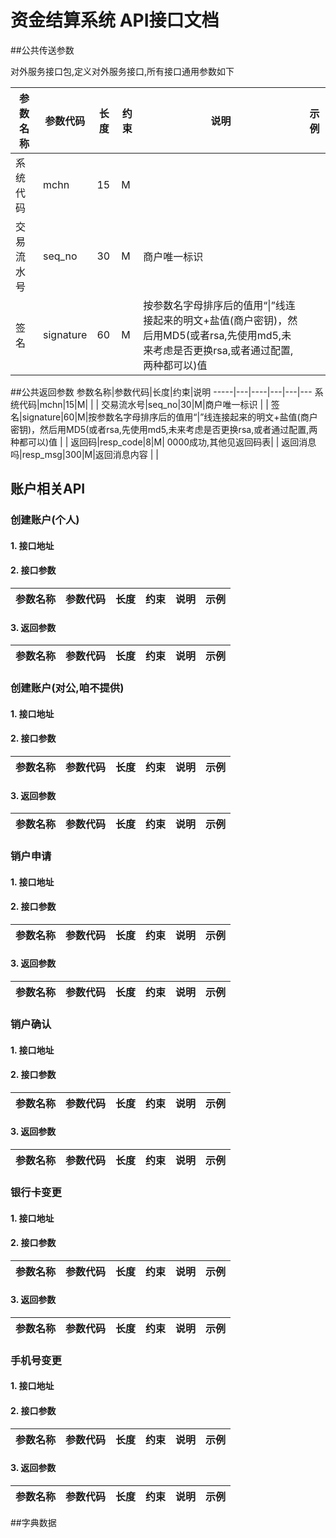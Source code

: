 **资金结算系统 API接口文档**
=========

##公共传送参数

对外服务接口包,定义对外服务接口,所有接口通用参数如下

参数名称|参数代码|长度|约束|说明|示例
-----|---|----|---|---|---
系统代码|mchn|15|M| | |
交易流水号|seq_no|30|M|商户唯一标识 | |
签名|signature|60|M|按参数名字母排序后的值用“\|”线连接起来的明文+盐值(商户密钥)，然后用MD5(或者rsa,先使用md5,未来考虑是否更换rsa,或者通过配置,两种都可以)值 | |

        
##公共返回参数
参数名称|参数代码|长度|约束|说明
-----|---|----|---|---|---
系统代码|mchn|15|M| | |
交易流水号|seq_no|30|M|商户唯一标识 | |
签名|signature|60|M|按参数名字母排序后的值用“\|”线连接起来的明文+盐值(商户密钥)，然后用MD5(或者rsa,先使用md5,未来考虑是否更换rsa,或者通过配置,两种都可以)值 | |
返回码|resp_code|8|M| 0000成功,其他见返回码表| |
返回消息吗|resp_msg|300|M|返回消息内容 | |
## 账户相关API

### 创建账户(个人)

#### 1. 接口地址
    
#### 2. 接口参数
参数名称|参数代码|长度|约束|说明|示例
-----|---|----|---|---|---
#### 3. 返回参数
    
参数名称|参数代码|长度|约束|说明|示例
-----|---|----|---|---|---


### 创建账户(对公,咱不提供)

#### 1. 接口地址
    
#### 2. 接口参数
参数名称|参数代码|长度|约束|说明|示例
-----|---|----|---|---|---
#### 3. 返回参数
    
参数名称|参数代码|长度|约束|说明|示例
-----|---|----|---|---|---

### 销户申请

#### 1. 接口地址
    
#### 2. 接口参数
参数名称|参数代码|长度|约束|说明|示例
-----|---|----|---|---|---
#### 3. 返回参数
    
参数名称|参数代码|长度|约束|说明|示例
-----|---|----|---|---|---


### 销户确认

#### 1. 接口地址
    
#### 2. 接口参数
参数名称|参数代码|长度|约束|说明|示例
-----|---|----|---|---|---
#### 3. 返回参数
    
参数名称|参数代码|长度|约束|说明|示例
-----|---|----|---|---|---


### 银行卡变更

#### 1. 接口地址
    
#### 2. 接口参数
参数名称|参数代码|长度|约束|说明|示例
-----|---|----|---|---|---
#### 3. 返回参数
    
参数名称|参数代码|长度|约束|说明|示例
-----|---|----|---|---|---


### 手机号变更

#### 1. 接口地址
    
#### 2. 接口参数
参数名称|参数代码|长度|约束|说明|示例
-----|---|----|---|---|---
#### 3. 返回参数
    
参数名称|参数代码|长度|约束|说明|示例
-----|---|----|---|---|---


##字典数据